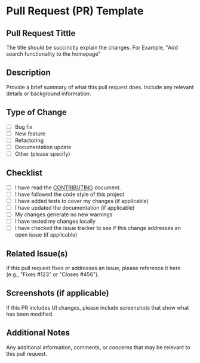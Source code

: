 # Pull Request (PR) Template

## Pull Request Tittle
The title should be succinctly explain the changes. For Example, "Add search functionality to the homepage"

## Description
Provide a brief summary of what this pull request does. Include any relevant details or background information.

## Type of Change
<!-- Please select one or more of the following types of changes: -->
- [ ] Bug fix
- [ ] New feature
- [ ] Refactoring
- [ ] Documentation update
- [ ] Other (please specify)

## Checklist
<!-- Before submitting, please ensure you have completed the following: -->
- [ ] I have read the [CONTRIBUTING](LINK_TO_CONTRIBUTING.MD) document.
- [ ] I have followed the code style of this project
- [ ] I have added tests to cover my changes (if applicable)
- [ ] I have updated the documentation (if applicable)
- [ ] My changes generate no new warnings
- [ ] I have tested my changes locally
- [ ] I have checked the issue tracker to see if this change addresses an open issue (if applicable)

## Related Issue(s)
If this pull request fixes or addresses an issue, please reference it here (e.g., "Fixes #123" or "Closes #456").

## Screenshots (if applicable)
If this PR includes UI changes, please include screenshots that show what has been modified.

## Additional Notes
Any additional information, comments, or concerns that may be relevant to this pull request.
